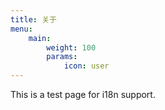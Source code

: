 ```yaml
---
title: 关于
menu:
    main: 
        weight: 100
        params:
            icon: user
---
```


This is a test page for i18n support.